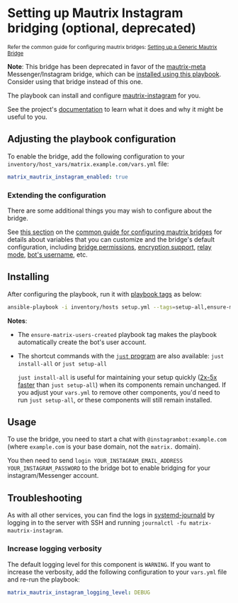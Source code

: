 <!--
SPDX-FileCopyrightText: 2021 Marcus Proest
SPDX-FileCopyrightText: 2021 - 2022 MDAD project contributors
SPDX-FileCopyrightText: 2022 - 2024 Slavi Pantaleev
SPDX-FileCopyrightText: 2024 - 2025 Suguru Hirahara

SPDX-License-Identifier: AGPL-3.0-or-later
-->

# Setting up Mautrix Instagram bridging (optional, deprecated)

<sup>Refer the common guide for configuring mautrix bridges: [Setting up a Generic Mautrix Bridge](configuring-playbook-bridge-mautrix-bridges.md)</sup>

**Note**: This bridge has been deprecated in favor of the [mautrix-meta](https://github.com/mautrix/meta) Messenger/Instagram bridge, which can be [installed using this playbook](configuring-playbook-bridge-mautrix-meta-instagram.md). Consider using that bridge instead of this one.

The playbook can install and configure [mautrix-instagram](https://github.com/mautrix/instagram) for you.

See the project's [documentation](https://github.com/mautrix/instagram/blob/master/README.md) to learn what it does and why it might be useful to you.

## Adjusting the playbook configuration

To enable the bridge, add the following configuration to your `inventory/host_vars/matrix.example.com/vars.yml` file:

```yaml
matrix_mautrix_instagram_enabled: true
```

### Extending the configuration

There are some additional things you may wish to configure about the bridge.

See [this section](configuring-playbook-bridge-mautrix-bridges.md#extending-the-configuration) on the [common guide for configuring mautrix bridges](configuring-playbook-bridge-mautrix-bridges.md) for details about variables that you can customize and the bridge's default configuration, including [bridge permissions](configuring-playbook-bridge-mautrix-bridges.md#configure-bridge-permissions-optional), [encryption support](configuring-playbook-bridge-mautrix-bridges.md#enable-encryption-optional), [relay mode](configuring-playbook-bridge-mautrix-bridges.md#enable-relay-mode-optional), [bot's username](configuring-playbook-bridge-mautrix-bridges.md#set-the-bots-username-optional), etc.

## Installing

After configuring the playbook, run it with [playbook tags](playbook-tags.md) as below:

<!-- NOTE: let this conservative command run (instead of install-all) to make it clear that failure of the command means something is clearly broken. -->
```sh
ansible-playbook -i inventory/hosts setup.yml --tags=setup-all,ensure-matrix-users-created,start
```

**Notes**:

- The `ensure-matrix-users-created` playbook tag makes the playbook automatically create the bot's user account.

- The shortcut commands with the [`just` program](just.md) are also available: `just install-all` or `just setup-all`

  `just install-all` is useful for maintaining your setup quickly ([2x-5x faster](../CHANGELOG.md#2x-5x-performance-improvements-in-playbook-runtime) than `just setup-all`) when its components remain unchanged. If you adjust your `vars.yml` to remove other components, you'd need to run `just setup-all`, or these components will still remain installed.

## Usage

To use the bridge, you need to start a chat with `@instagrambot:example.com` (where `example.com` is your base domain, not the `matrix.` domain).

You then need to send `login YOUR_INSTAGRAM_EMAIL_ADDRESS YOUR_INSTAGRAM_PASSWORD` to the bridge bot to enable bridging for your instagram/Messenger account.

## Troubleshooting

As with all other services, you can find the logs in [systemd-journald](https://www.freedesktop.org/software/systemd/man/systemd-journald.service.html) by logging in to the server with SSH and running `journalctl -fu matrix-mautrix-instagram`.

### Increase logging verbosity

The default logging level for this component is `WARNING`. If you want to increase the verbosity, add the following configuration to your `vars.yml` file and re-run the playbook:

```yaml
matrix_mautrix_instagram_logging_level: DEBUG
```
